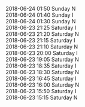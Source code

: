2018-06-24 01:50 Sunday  N  
2018-06-24 01:40 Sunday  I  
2018-06-24 01:30 Sunday  N  
2018-06-23 21:25 Saturday  I  
2018-06-23 21:20 Saturday  N  
2018-06-23 21:15 Saturday  I  
2018-06-23 21:10 Saturday  N  
2018-06-23 20:00 Saturday  I  
2018-06-23 19:05 Saturday  N  
2018-06-23 18:35 Saturday  I  
2018-06-23 18:30 Saturday  N  
2018-06-23 16:45 Saturday  I  
2018-06-23 16:00 Saturday  N  
2018-06-23 15:50 Saturday  I  
2018-06-23 15:15 Saturday  N  
